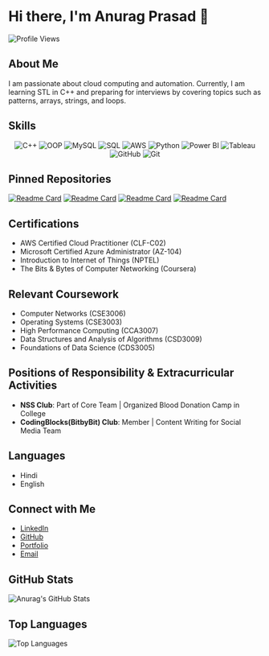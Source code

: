 # Hi there, I'm Anurag Prasad 👋

![Profile Views](https://komarev.com/ghpvc/?username=anuragpras&color=blue)

## About Me
I am passionate about cloud computing and automation. Currently, I am learning STL in C++ and preparing for interviews by covering topics such as patterns, arrays, strings, and loops.

## Skills
<p align="center">
  <img src="https://img.shields.io/badge/C++-00599C?style=for-the-badge&logo=cplusplus&logoColor=white" alt="C++">
  <img src="https://img.shields.io/badge/OOP-FFC107?style=for-the-badge&logo=code&logoColor=white" alt="OOP">
  <img src="https://img.shields.io/badge/MySQL-4479A1?style=for-the-badge&logo=mysql&logoColor=white" alt="MySQL">
  <img src="https://img.shields.io/badge/SQL-4479A1?style=for-the-badge&logo=sql&logoColor=white" alt="SQL">
  <img src="https://img.shields.io/badge/AWS-232F3E?style=for-the-badge&logo=amazonaws&logoColor=white" alt="AWS">
  <img src="https://img.shields.io/badge/Python-3776AB?style=for-the-badge&logo=python&logoColor=white" alt="Python">
  <img src="https://img.shields.io/badge/PowerBI-F2C811?style=for-the-badge&logo=powerbi&logoColor=black" alt="Power BI">
  <img src="https://img.shields.io/badge/Tableau-E97627?style=for-the-badge&logo=tableau&logoColor=white" alt="Tableau">
  <img src="https://img.shields.io/badge/GitHub-181717?style=for-the-badge&logo=github&logoColor=white" alt="GitHub">
  <img src="https://img.shields.io/badge/Git-F05032?style=for-the-badge&logo=git&logoColor=white" alt="Git">
</p>

## Pinned Repositories
[![Readme Card](https://github-readme-stats.vercel.app/api/pin/?username=anuragpras&repo=image-description-deep-learning&theme=radical)](https://github.com/anuragpras/image-description-deep-learning)
[![Readme Card](https://github-readme-stats.vercel.app/api/pin/?username=anuragpras&repo=forecasting-hotel-booking-cancellations&theme=radical)](https://github.com/anuragpras/forecasting-hotel-booking-cancellations)
[![Readme Card](https://github-readme-stats.vercel.app/api/pin/?username=anuragpras&repo=cafe-sales-analysis&theme=radical)](https://github.com/anuragpras/cafe-sales-analysis)
[![Readme Card](https://github-readme-stats.vercel.app/api/pin/?username=anuragpras&repo=pizza-sales-analysis&theme=radical)](https://github.com/anuragpras/pizza-sales-analysis)

## Certifications
- AWS Certified Cloud Practitioner (CLF-C02)  
- Microsoft Certified Azure Administrator (AZ-104)  
- Introduction to Internet of Things (NPTEL)  
- The Bits & Bytes of Computer Networking (Coursera)  

## Relevant Coursework
- Computer Networks (CSE3006)
- Operating Systems (CSE3003)
- High Performance Computing (CCA3007)
- Data Structures and Analysis of Algorithms (CSD3009)
- Foundations of Data Science (CDS3005)

## Positions of Responsibility & Extracurricular Activities
- **NSS Club**: Part of Core Team | Organized Blood Donation Camp in College
- **CodingBlocks(BitbyBit) Club**: Member | Content Writing for Social Media Team

## Languages
- Hindi
- English

## Connect with Me
- [LinkedIn](https://www.linkedin.com/in/anuragpras/)
- [GitHub](https://github.com/anuragpras)
- [Portfolio](https://anuragpras.github.io/portfolio-alt/)
- [Email](mailto:ianuragprasad@gmail.com)

## GitHub Stats
![Anurag's GitHub Stats](https://github-readme-stats.vercel.app/api?username=anuragpras&show_icons=true&theme=radical)

## Top Languages
![Top Languages](https://github-readme-stats.vercel.app/api/top-langs/?username=anuragpras&layout=compact&theme=radical)
